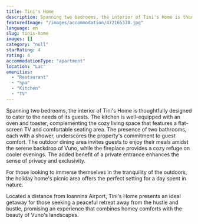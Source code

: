 ```yaml
---
title: Tini's Home
description: Spanning two bedrooms, the interior of Tini's Home is thoughtfully designed to cater to the needs of its guests. The kitchen is well-equipped with an oven and t
featuredImage: "/images/accommodation/472165378.jpg"
language: en
slug: tinis-home
images: []
category: "null"
starRating: 4
rating: 4
accommodationType: "apartment"
location: "Lac"
amenities:
  - "Restaurant"
  - "Spa"
  - "Kitchen"
  - "TV"
---
```


Spanning two bedrooms, the interior of Tini's Home is thoughtfully designed to cater to the needs of its guests. The kitchen is well-equipped with an oven and toaster, complementing the cozy living space that features a flat-screen TV and comfortable seating area. The presence of two bathrooms, each with a shower, underscores the property's commitment to guest comfort. The outdoor dining area invites guests to enjoy their meals amidst the serene backdrop of Vuno, while the fireplace provides a cozy refuge on cooler evenings. The added benefit of a private entrance enhances the sense of privacy and exclusivity.

For those looking to immerse themselves in the tranquility of the outdoors, the holiday home's picnic area offers the perfect setting for a day spent in nature.

Located a distance from Ioannina Airport, Tini's Home presents an ideal getaway for those seeking a peaceful retreat away from the hustle and bustle, promising an experience that combines homey comforts with the beauty of Vuno's landscapes.

